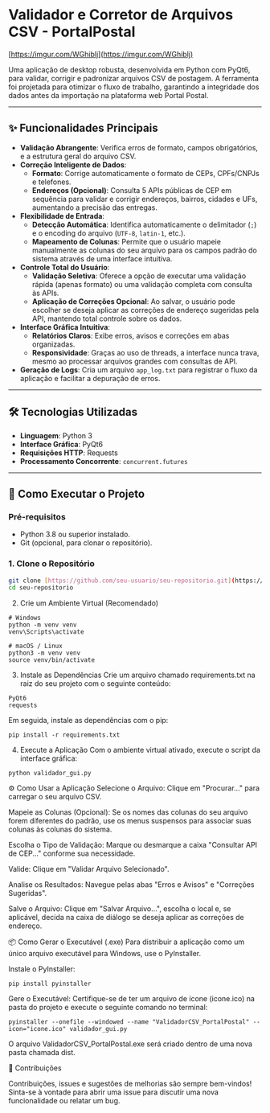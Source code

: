 # Validador e Corretor de Arquivos CSV - PortalPostal

[https://imgur.com/WGhiblj](https://imgur.com/WGhiblj)

Uma aplicação de desktop robusta, desenvolvida em Python com PyQt6, para validar, corrigir e padronizar arquivos CSV de postagem. A ferramenta foi projetada para otimizar o fluxo de trabalho, garantindo a integridade dos dados antes da importação na plataforma web Portal Postal.

---

## ✨ Funcionalidades Principais

* **Validação Abrangente**: Verifica erros de formato, campos obrigatórios, e a estrutura geral do arquivo CSV.
* **Correção Inteligente de Dados**:
    * **Formato**: Corrige automaticamente o formato de CEPs, CPFs/CNPJs e telefones.
    * **Endereços (Opcional)**: Consulta 5 APIs públicas de CEP em sequência para validar e corrigir endereços, bairros, cidades e UFs, aumentando a precisão das entregas.
* **Flexibilidade de Entrada**:
    * **Detecção Automática**: Identifica automaticamente o delimitador (`;`) e o encoding do arquivo (`UTF-8`, `latin-1`, etc.).
    * **Mapeamento de Colunas**: Permite que o usuário mapeie manualmente as colunas do seu arquivo para os campos padrão do sistema através de uma interface intuitiva.
* **Controle Total do Usuário**:
    * **Validação Seletiva**: Oferece a opção de executar uma validação rápida (apenas formato) ou uma validação completa com consulta às APIs.
    * **Aplicação de Correções Opcional**: Ao salvar, o usuário pode escolher se deseja aplicar as correções de endereço sugeridas pela API, mantendo total controle sobre os dados.
* **Interface Gráfica Intuitiva**:
    * **Relatórios Claros**: Exibe erros, avisos e correções em abas organizadas.
    * **Responsividade**: Graças ao uso de threads, a interface nunca trava, mesmo ao processar arquivos grandes com consultas de API.
* **Geração de Logs**: Cria um arquivo `app_log.txt` para registrar o fluxo da aplicação e facilitar a depuração de erros.

---

## 🛠️ Tecnologias Utilizadas

* **Linguagem**: Python 3
* **Interface Gráfica**: PyQt6
* **Requisições HTTP**: Requests
* **Processamento Concorrente**: `concurrent.futures`

---

## 🚀 Como Executar o Projeto

### Pré-requisitos

* Python 3.8 ou superior instalado.
* Git (opcional, para clonar o repositório).

### 1. Clone o Repositório

```bash
git clone [https://github.com/seu-usuario/seu-repositorio.git](https://github.com/seu-usuario/seu-repositorio.git)
cd seu-repositorio
```

2. Crie um Ambiente Virtual (Recomendado)
```
# Windows
python -m venv venv
venv\Scripts\activate

# macOS / Linux
python3 -m venv venv
source venv/bin/activate
```

3. Instale as Dependências
Crie um arquivo chamado requirements.txt na raiz do seu projeto com o seguinte conteúdo:
```
PyQt6
requests
```
Em seguida, instale as dependências com o pip:
```
pip install -r requirements.txt
```

4. Execute a Aplicação
Com o ambiente virtual ativado, execute o script da interface gráfica:
```
python validador_gui.py
```

⚙️ Como Usar a Aplicação
Selecione o Arquivo: Clique em "Procurar..." para carregar o seu arquivo CSV.

Mapeie as Colunas (Opcional):
Se os nomes das colunas do seu arquivo forem diferentes do padrão, use os menus suspensos para associar suas colunas às colunas do sistema.

Escolha o Tipo de Validação: 
Marque ou desmarque a caixa "Consultar API de CEP..." conforme sua necessidade.

Valide: 
Clique em "Validar Arquivo Selecionado".

Analise os Resultados: 
Navegue pelas abas "Erros e Avisos" e "Correções Sugeridas".

Salve o Arquivo: 
Clique em "Salvar Arquivo...", escolha o local e, se aplicável, decida na caixa de diálogo se deseja aplicar as correções de endereço.


📦 Como Gerar o Executável (.exe)
Para distribuir a aplicação como um único arquivo executável para Windows, use o PyInstaller.

Instale o PyInstaller:
```
pip install pyinstaller
```

Gere o Executável:
Certifique-se de ter um arquivo de ícone (icone.ico) na pasta do projeto e execute o seguinte comando no terminal:
```
pyinstaller --onefile --windowed --name "ValidadorCSV_PortalPostal" --icon="icone.ico" validador_gui.py
```
O arquivo ValidadorCSV_PortalPostal.exe será criado dentro de uma nova pasta chamada dist.

🤝 Contribuições

Contribuições, issues e sugestões de melhorias são sempre bem-vindos! Sinta-se à vontade para abrir uma issue para discutir uma nova funcionalidade ou relatar um bug.



